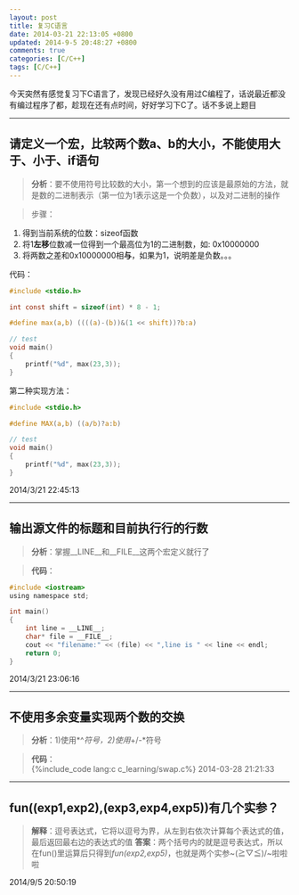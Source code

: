 ```yaml
---
layout: post
title: 复习C语言
date: 2014-03-21 22:13:05 +0800
updated: 2014-9-5 20:48:27 +0800
comments: true
categories: [C/C++]
tags: [C/C++]
---
```


今天突然有感觉复习下C语言了，发现已经好久没有用过C编程了，话说最近都没有编过程序了都，趁现在还有点时间，好好学习下C了。话不多说上题目

---------------------
## 请定义一个宏，比较两个数a、b的大小，不能使用大于、小于、if语句

>**分析**：要不使用符号比较数的大小，第一个想到的应该是最原始的方法，就是数的二进制表示（第一位为1表示这是一个负数），以及对二进制的操作
>
<!-- more -->
>步骤：
>
 1. 得到当前系统的位数：sizeof函数
 2. 将1**左移**位数减一位得到一个最高位为1的二进制数，如: 0x10000000
 3. 将两数之差和0x10000000相**与**，如果为1，说明差是负数。。。
>
代码：
``` c 
#include <stdio.h>

int const shift = sizeof(int) * 8 - 1;

#define max(a,b) ((((a)-(b))&(1 << shift))?b:a)

// test
void main()
{
	printf("%d", max(23,3));
}
```
第二种实现方法：
``` c 
#include <stdio.h>

#define MAX(a,b) ((a/b)?a:b)

// test
void main()
{
	printf("%d", max(23,3));
}
```
2014/3/21 22:45:13 

--------------------
## 输出源文件的标题和目前执行行的行数

> **分析**：掌握__LINE__和__FILE__这两个宏定义就行了

> **代码**：
``` c
#include <iostream>
using namespace std;

int main()
{
	int line = __LINE__;
	char* file = __FILE__;
	cout << "filename:" << (file) << ",line is " << line << endl;
	return 0;
}
```

2014/3/21 23:06:16 

---------------------
## 不使用多余变量实现两个数的交换

> **分析**：1)使用*^*符号，2)使用*+/-*符号

> **代码**：  
{%include_code lang:c c_learning/swap.c%}
2014-03-28 21:21:33 

--------------------
## fun((exp1,exp2),(exp3,exp4,exp5))有几个实参？
> **解释**：逗号表达式，它将以逗号为界，从左到右依次计算每个表达式的值，最后返回最右边的表达式的值
> **答案**：两个括号内的就是逗号表达式，所以在fun()里运算后只得到*fun(exp2,exp5)*，也就是两个实参~\(≧▽≦)/~啦啦啦

2014/9/5 20:50:19 
